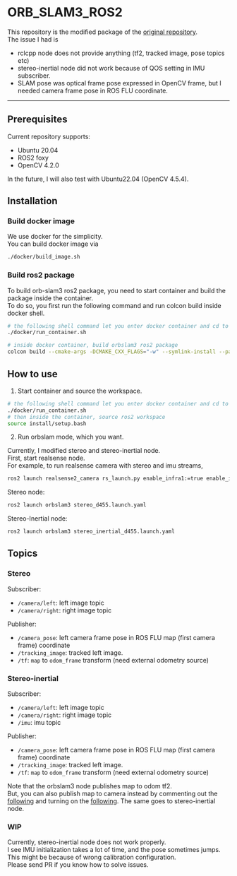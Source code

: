 # ORB_SLAM3_ROS2
This repository is the modified package of the [original repository](https://github.com/zang09/ORB_SLAM3_ROS2). \
The issue I had is 
* rclcpp node does not provide anything (tf2, tracked image, pose topics etc)
* stereo-inertial node did not work because of QOS setting in IMU subscriber.
* SLAM pose was optical frame pose expressed in OpenCV frame, but I needed camera frame pose in ROS FLU coordinate. 
---

## Prerequisites
Current repository supports:
  - Ubuntu 20.04
  - ROS2 foxy
  - OpenCV 4.2.0

In the future, I will also test with Ubuntu22.04 (OpenCV 4.5.4).

## Installation

### Build docker image
We use docker for the simplicity. \
You can build docker image via
```bash
./docker/build_image.sh
```

### Build ros2 package

To build orb-slam3 ros2 package, you need to start container and build the package inside the container. \
To do so, you first run the following command and run colcon build inside docker shell.
```bash
# the following shell command let you enter docker container and cd to /home/ros2_ws
./docker/run_container.sh

# inside docker container, build orbslam3 ros2 package
colcon build --cmake-args -DCMAKE_CXX_FLAGS="-w" --symlink-install --packages-select orbslam3
```

## How to use
1. Start container and source the workspace.

```bash
# the following shell command let you enter docker container and cd to /home/ros2_ws
./docker/run_container.sh
# then inside the container, source ros2 workspace
source install/setup.bash
```

2. Run orbslam mode, which you want.  

Currently, I modified stereo and stereo-inertial node. \
First, start realsense node. \
For example, to run realsense camera with stereo and imu streams, 
```bash
ros2 launch realsense2_camera rs_launch.py enable_infra1:=true enable_infra2:=true enable_accel:=true enable_gyro:=true unite_imu_method:=2 infra_width:=640 infra_height:=480 camera_name:=d455 camera_namespace:=d455
```

Stereo node:
```bash
ros2 launch orbslam3 stereo_d455.launch.yaml
```

Stereo-Inertial node:
```bash
ros2 launch orbslam3 stereo_inertial_d455.launch.yaml
```

## Topics

### Stereo
Subscriber:
* `/camera/left`: left image topic
* `/camera/right`: right image topic

Publisher:
* `/camera_pose`: left camera frame pose in ROS FLU map (first camera frame) coordinate 
* `/tracking_image`: tracked left image. 
* `/tf`: `map` to `odom_frame` transform (need external odometry source)

### Stereo-inertial
Subscriber:
* `/camera/left`: left image topic
* `/camera/right`: right image topic
* `/imu`: imu topic

Publisher:
* `/camera_pose`: left camera frame pose in ROS FLU map (first camera frame) coordinate 
* `/tracking_image`: tracked left image. 
* `/tf`: `map` to `odom_frame` transform (need external odometry source)

Note that the orbslam3 node publishes map to odom tf2. \
But, you can also publish map to camera instead by commenting out the [following](https://github.com/jnskkmhr/orbslam3/blob/28a55556bb3be2e3065b1bb4eedf9f99227c5c51/src/stereo/stereo-slam-node.cpp#L142-L154) and turning on the [following](https://github.com/jnskkmhr/orbslam3/blob/28a55556bb3be2e3065b1bb4eedf9f99227c5c51/src/stereo/stereo-slam-node.cpp#L157). 
The same goes to stereo-inertial node. 


### WIP
Currently, stereo-inertial node does not work properly. \
I see IMU initialization takes a lot of time, and the pose sometimes jumps. \
This might be because of wrong calibration configuration. \
Please send PR if you know how to solve issues.